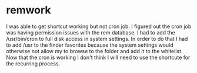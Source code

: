 # remwork
I was able to get shortcut working but not cron job.
I figured out the cron job was having permission issues with the rem database.
I had to add the /usr/bin/cron to full disk access in system settings.
In order to do that I had to add /usr to the finder favorites because the system settings would otherwise not allow my to browse to the folder and add it to the whitelist.
Now that the cron is working I don't think I will need to use the shortcute for the recurring process.
